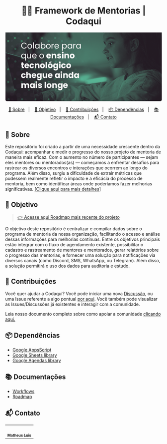 <h1 align="center">
	👨‍🏫 Framework de Mentorias | Codaqui
</h1>

<p align="center">
    <img src="docs/assets/header.png" alt="header-img">
</p>

<p align="center">
<a href="#sobre">📝 Sobre</a>&nbsp;&nbsp;&nbsp;|&nbsp;&nbsp;&nbsp;
<a href="#objetivo">🎯 Objetivo</a>&nbsp;&nbsp;&nbsp;|&nbsp;&nbsp;&nbsp;
<a href="#contribuições">🤝 Contribuições</a>&nbsp;&nbsp;&nbsp;|&nbsp;&nbsp;&nbsp;
<a href="#dependências">📦 Dependências</a>&nbsp;&nbsp;&nbsp;|&nbsp;&nbsp;&nbsp;
<a href="#documentações">📚 Documentações</a>&nbsp;&nbsp;&nbsp;|&nbsp;&nbsp;&nbsp;
<a href="#contato">📬 Contato</a>
</p>


## 📝 Sobre

Este repositório foi criado a partir de uma necessidade crescente dentro da Codaqui: acompanhar e medir o progresso do nosso projeto de mentoria de maneira mais eficaz.
Com o aumento no número de participantes — sejam eles mentores ou mentorados(as) — começamos a enfrentar desafios para rastrear os diversos encontros e interações que ocorrem ao longo do programa.
Além disso, surgiu a dificuldade de extrair métricas que pudessem realmente refletir o impacto e a eficácia do processo de mentoria, bem como identificar áreas onde poderíamos fazer melhorias significativas.
[[Clique aqui para mais detalhes]](https://www.codaqui.dev/quero/mentoria)

## 🎯 Objetivo

> [👉 Acesse aqui Roadmap mais recente do projeto](/docs/roadmap.md)

O objetivo deste repositório é centralizar e compilar dados sobre o programa de mentoria da nossa organização,
facilitando o acesso e análise dessas informações para melhorias contínuas. Entre os objetivos principais estão
integrar com o fluxo de agendamento existente, possibilitar o cadastro e rastreamento de mentores e mentorados,
gerar relatórios sobre o progresso das mentorias, e fornecer uma solução para notificações via diversos canais
(como Discord, SMS, WhatsApp, ou Telegram). Além disso, a solução permitirá o uso dos dados para auditoria e estudo.

## 🤝 Contribuições

Você quer ajudar a Codaqui? Você pode iniciar uma nova [Discussão](https://github.com/codaqui/mentoria-framework/discussions), ou uma Issue referente a algo pontual [por aqui](https://github.com/codaqui/mentoria-framework/issues/new/choose). Você também pode visualizar as Issues/Discussões já existentes e interagir com a comunidade.

Leia nosso documento completo sobre como apoiar a comunidade [clicando aqui.](https://www.codaqui.dev/quero/apoiar/)

## 📦 Dependências

- [Google AppsScript](https://developers.google.com/apps-script/docs/release-notes)
- [Google Sheets library](https://developers.google.com/sheets?authuser=0&hl=pt-br)
- [Google Agendas library](https://developers.google.com/apps-script/reference/calendar?hl=pt-br&authuser=0)

## 📚 Documentações

- [Workflows](docs/devdocs/workflows.md)
- [Roadmap](docs/roadmap.md)

## 📬 Contato
<table>
  <tr>
    <td align="center">
        <a href="https://github.com/causticsudo">
            <img src="https://avatars.githubusercontent.com/u/66440299?v=4" width="80px;" alt="" title="matheus@codaqui.dev"/>
            <br />
            <sub><b>Matheus Luis</b></sub>
        </a>
    </td>
  </tr>
</table>